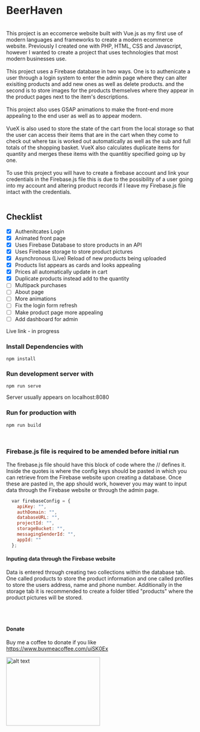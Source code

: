 # BeerHaven
<br>
This project is an eccomerce website built with Vue.js as my first use of modern languages and frameworks to create a modern ecommerce website. Previously I created one with PHP, HTML, CSS and Javascript, however I wanted to create a project that uses technologies that most modern businesses use.
<br>
<br>
This project uses a Firebase database in two ways. One is to authenicate a user through a login system to enter the admin page where they can alter exisiting products and add new ones as well as delete products. and the second is to store images for the products themselves where they appear in the product pages next to the item's descriptions.
<br>
<br>
This project also uses GSAP animations to make the front-end more appealing to the end user as well as to appear modern.
<br>
<br>
VueX is also used to store the state of the cart from the local storage so that the user can access their items that are in the cart when they come to check out where tax is worked out automatically as well as the sub and full totals of the shopping basket. VueX also calculates duplicate items for quantity and merges these items with the quantitiy specified going up by one.
<br>
<br>
To use this project you will have to create a firebase account and link your credentials in the Firebase.js file this is due to the possibility of a user going into my account and altering product records if I leave my Firebase.js file intact with the credentials.
<br>
<br>

## Checklist

- [X] Authenitcates Login
- [X] Animated front page
- [X] Uses Firebase Database to store products in an API
- [X] Uses Firebase storage to store product pictures
- [X] Asynchronous (Live) Reload of new products being uploaded
- [X] Products list appears as cards and looks appealing
- [X] Prices all automatically update in cart
- [X] Duplicate products instead add to the quantity
- [ ] Multipack purchases
- [ ] About page
- [ ] More animations
- [ ] Fix the login form refresh
- [ ] Make product page more appealing
- [ ] Add dashboard for admin

Live link - in progress

### Install Dependencies with
```
npm install
```

### Run development server with
```
npm run serve
```
Server usually appears on localhost:8080

### Run for production with
```
npm run build
```

<br>

### Firebase.js file is required to be amended before initial run

The firebase.js file should have this block of code where the // defines it.
Inside the quotes is where the config keys should be pasted in which you can retrieve from the Firebase website upon creating a database. Once these are pasted in, the app should work, however you may want to input data through the Firebase website or through the admin page.

```javascript
  var firebaseConfig = {
    apiKey: "",
    authDomain: "",
    databaseURL: "",
    projectId: "",
    storageBucket: "",
    messagingSenderId: "",
    appId: ""
  };
```

#### Inputing data through the Firebase website 
Data is entered through creating two collections within the database tab. One called products to store the product information and one called profiles to store the users address, name and phone number. Additionally in the storage tab it is recommended to create a folder titled "products" where the product pictures will be stored.

<br><br>
#### Donate
Buy me a coffee to donate if you like
<br>
https://www.buymeacoffee.com/uiSK0Ex

<a href="https://www.buymeacoffee.com/uiSK0Ex"><img src="https://static-2.gumroad.com/res/gumroad/9026696959709/asset_previews/09c9bf14407c2a76d088f22121d0b0a9/retina/Screen_20Shot_202017-10-20_20at_2010.09.59.jpg" alt="alt text" width="251.25" height="183.75"></a>

